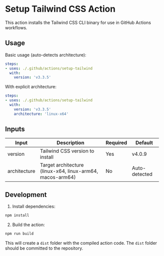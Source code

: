 # Setup Tailwind CSS Action

This action installs the Tailwind CSS CLI binary for use in GitHub Actions workflows.

## Usage

Basic usage (auto-detects architecture):
```yaml
steps:
- uses: ./.github/actions/setup-tailwind
  with:
    version: 'v3.3.5'
```

With explicit architecture:
```yaml
steps:
- uses: ./.github/actions/setup-tailwind
  with:
    version: 'v3.3.5'
    architecture: 'linux-x64'
```

## Inputs

| Input | Description | Required | Default |
|-------|-------------|----------|---------|
| version | Tailwind CSS version to install | Yes | v4.0.9 |
| architecture | Target architecture (linux-x64, linux-arm64, macos-arm64) | No | Auto-detected |

## Development

1. Install dependencies:
```bash
npm install
```

2. Build the action:
```bash
npm run build
```

This will create a `dist` folder with the compiled action code. The `dist` folder should be committed to the repository.
